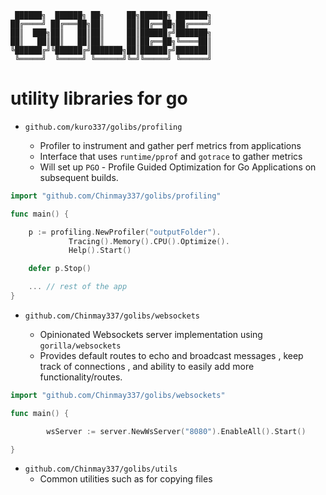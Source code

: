 ```
 ██████╗  ██████╗ ██╗     ██╗██████╗ ███████╗
██╔════╝ ██╔═══██╗██║     ██║██╔══██╗██╔════╝
██║  ███╗██║   ██║██║     ██║██████╔╝███████╗
██║   ██║██║   ██║██║     ██║██╔══██╗╚════██║
╚██████╔╝╚██████╔╝███████╗██║██████╔╝███████║
 ╚═════╝  ╚═════╝ ╚══════╝╚═╝╚═════╝ ╚══════╝
```

# utility libraries for go

- `github.com/kuro337/golibs/profiling`

  - Profiler to instrument and gather perf metrics from applications
  - Interface that uses `runtime/pprof` and `gotrace` to gather metrics
  - Will set up `PGO` - Profile Guided Optimization for Go Applications on subsequent builds.

```go
import "github.com/Chinmay337/golibs/profiling"

func main() {

	p := profiling.NewProfiler("outputFolder").
			 Tracing().Memory().CPU().Optimize().
			 Help().Start()

	defer p.Stop()

	... // rest of the app
}
```

- `github.com/Chinmay337/golibs/websockets`

  - Opinionated Websockets server implementation using `gorilla/websockets`
  - Provides default routes to echo and broadcast messages , keep track of connections , and ability to easily add more functionality/routes.

```go
import "github.com/Chinmay337/golibs/websockets"

func main() {

		wsServer := server.NewWsServer("8080").EnableAll().Start()

}
```

- `github.com/Chinmay337/golibs/utils`
  - Common utilities such as for copying files

